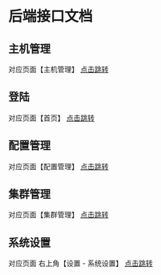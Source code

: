 # 后端接口文档

## 主机管理

对应页面【主机管理】 [点击跳转](./主机管理.md)

## 登陆

对应页面【首页】 [点击跳转](./登陆.md) 

## 配置管理

对应页面【配置管理】 [点击跳转](./配置管理.md)

## 集群管理

对应页面【集群管理】 [点击跳转](./集群管理.md)

## 系统设置

对应页面 右上角【设置 - 系统设置】 [点击跳转](./系统设置.md)